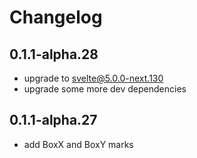 # Changelog

## 0.1.1-alpha.28

- upgrade to svelte@5.0.0-next.130
- upgrade some more dev dependencies

## 0.1.1-alpha.27

- add BoxX and BoxY marks
